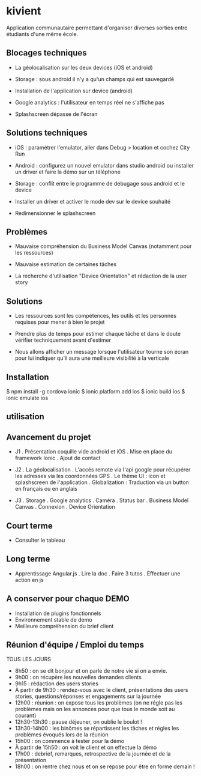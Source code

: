 # kivient

Application communautaire permettant d'organiser diverses sorties entre étudiants d'une même école.


## Blocages techniques

- La géolocalisation sur les deux devices (iOS et android)

- Storage : sous android il n'y a qu'un champs qui est sauvegardé

- Installation de l'application sur device (android)

- Google analytics : l'utilisateur en temps réel ne s'affiche pas

- Splashscreen dépasse de l'écran



## Solutions techniques

- iOS : paramétrer l'emulator, aller dans Debug > location et cochez City Run

- Android : configurez un nouvel emulator dans studio android ou installer un driver et faire la démo sur un téléphone

- Storage : conflit entre le programme de debugage sous android et le device

- Installer un driver et activer le mode dev sur le device souhaité

- Redimensionner le splashscreen


## Problèmes

- Mauvaise compréhension du Business Model Canvas (notamment pour les ressources)

- Mauvaise estimation de certaines tâches

- La recherche d'utilisation "Device Orientation" et rédaction de la user story


## Solutions

- Les ressources sont les compétences, les outils et les personnes requises pour mener à bien le projet

- Prendre plus de temps pour estimer chaque tâche et dans le doute vérifier techniquement avant d'estimer

- Nous allons afficher un message lorsque l'utilisateur tourne son écran pour lui indiquer qu'il aura une meilleure visibilité à la verticale



## Installation

$ npm install -g cordova ionic
$ ionic platform add ios
$ ionic build ios
$ ionic emulate ios

## utilisation


## Avancement du projet

- J1
. Présentation coquille vide android et iOS
. Mise en place du framework Ionic
. Ajout de contact

- J2
. La géolocalisation
. L'accès remote via l'api google pour récupérer les adresses via les coordonnées GPS
. Le thème UI : icon et splashscreen de l'application
. Globalization : Traduction via un button en français ou en anglais

- J3
. Storage
. Google analytics
. Caméra
. Status bar
. Business Model Canvas
. Connexion
. Device Orientation



## Court terme

- Consulter le tableau


## Long terme

- Apprentissage Angular.js
. Lire la doc
. Faire 3 tutos
. Effectuer une action en js


## A conserver pour chaque DEMO

- Installation de plugins fonctionnels
- Environnement stable de demo
- Meilleure compréhension du brief client



## Réunion d'équipe / Emploi du temps

TOUS LES JOURS

- 8h50 : on se dit bonjour et on parle de notre vie si on a envie.
- 9h00 : on récupère les nouvelles demandes clients
- 9h15 : rédaction des users stories
- À partir de 9h30 : rendez-vous avec le client, présentations des users stories, questions/réponses et engagements sur la journée
- 12h00 : réunion : on expose tous les problèmes (on ne régle pas les problèmes mais on les annonces pour que tous le monde soit au courant) 
- 12h30-13h30 : pause déjeuner, on oublie le boulot !
- 13h30-14h00 : les binômes se répartissent les tâches et régles les problèmes évoqués lors de la réunion
- 15h00 : on commence à tester pour la démo
- À partir de 15h50 : on voit le client et on effectue la démo
- 17h00 : debrief, remarques, retrospective de la journée et de la présentation
- 18h00 : on rentre chez nous et on se repose pour être en forme demain !


